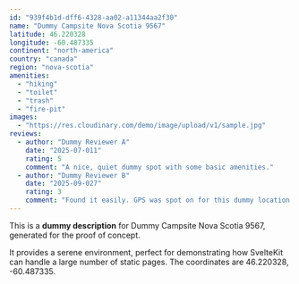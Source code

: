 ```yaml
---
id: "939f4b1d-dff6-4328-aa02-a11344aa2f30"
name: "Dummy Campsite Nova Scotia 9567"
latitude: 46.220328
longitude: -60.487335
continent: "north-america"
country: "canada"
region: "nova-scotia"
amenities:
  - "hiking"
  - "toilet"
  - "trash"
  - "fire-pit"
images:
  - "https://res.cloudinary.com/demo/image/upload/v1/sample.jpg"
reviews:
  - author: "Dummy Reviewer A"
    date: "2025-07-011"
    rating: 5
    comment: "A nice, quiet dummy spot with some basic amenities."
  - author: "Dummy Reviewer B"
    date: "2025-09-027"
    rating: 3
    comment: "Found it easily. GPS was spot on for this dummy location."
---
```


This is a **dummy description** for Dummy Campsite Nova Scotia 9567, generated for the proof of concept.

It provides a serene environment, perfect for demonstrating how SvelteKit can handle a large number of static pages. The coordinates are 46.220328, -60.487335.
